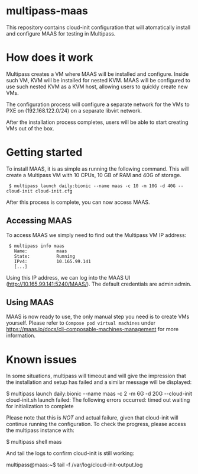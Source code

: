 # multipass-maas
This repository contains cloud-init configuration that will atomatically
install and configure MAAS for testing in Multipass.

# How does it work
Multipass creates a VM where MAAS will be installed and configure. Inside
such VM, KVM will be installed for nested KVM. MAAS will be configured
to use such nested KVM as a KVM host, allowing users to quickly create
new VMs.

The configuration process will configure a separate network for the VMs
to PXE on (192.168.122.0/24) on a separate libvirt network.

After the installation process completes, users will be able to start
creating VMs out of the box.

# Getting started
To install MAAS, it is as simple as running the following command. This
will create a Multipass VM with 10 CPUs, 10 GB of RAM and 40G of storage.

```
 $ multipass launch daily:bionic --name maas -c 10 -m 10G -d 40G --cloud-init cloud-init.cfg
```

After this process is complete, you can now access MAAS.

## Accessing MAAS
To access MAAS we simply need to find out the Multipass VM IP address:

```
 $ multipass info maas
   Name:           maas
   State:          Running
   IPv4:           10.165.99.141
   [...]
```

Using this IP address, we can log into the MAAS UI (http://10.165.99.141:5240/MAAS/).
The default credentials are admin:admin.

## Using MAAS
MAAS is now ready to use, the only manual step you need is to create VMs yourself.
Please refer to `Compose pod virtual machines` under https://maas.io/docs/cli-composable-machines-management
for more information.

# Known issues
In some situations, multipass will timeout and will give the impression
that the installation and setup has failed and a similar message will
be displayed:

 $ multipass launch daily:bionic --name maas -c 2 -m 6G -d 20G --cloud-init cloud-init.sh
   launch failed: The following errors occurred:
   timed out waiting for initialization to complete

Please note that this is *NOT* and actual failure, given that
cloud-init will continue running the configuration. To check the
progress, please access the multipass instance with:

 $ multipass shell maas

And tail the logs to confirm cloud-init is still working:

 multipass@maas:~$ tail -f /var/log/cloud-init-output.log

